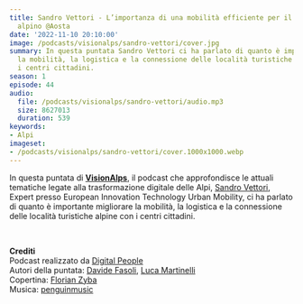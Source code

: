 ```yaml
---
title: Sandro Vettori - L’importanza di una mobilità efficiente per il territorio
  alpino @Aosta
date: '2022-11-10 20:10:00'
image: /podcasts/visionalps/sandro-vettori/cover.jpg
summary: In questa puntata Sandro Vettori ci ha parlato di quanto è importante migliorare
  la mobilità, la logistica e la connessione delle località turistiche alpine con
  i centri cittadini.
season: 1
episode: 44
audio:
  file: /podcasts/visionalps/sandro-vettori/audio.mp3
  size: 8627013
  duration: 539
keywords:
- Alpi
imageset:
- /podcasts/visionalps/sandro-vettori/cover.1000x1000.webp
---
```


In questa puntata di **[VisionAlps](https://www.visionalps.com/)**, il podcast che approfondisce le attuali tematiche legate alla trasformazione digitale delle Alpi, [Sandro Vettori](https://www.linkedin.com/in/sandro-vettori/), Expert presso European Innovation Technology Urban Mobility, ci ha parlato di quanto è importante migliorare la mobilità, la logistica e la connessione delle località turistiche alpine con i centri cittadini.

<br>

**Crediti**<br>
Podcast realizzato da [Digital People](https://w3id.org/digitalpeople)<br>
Autori della puntata: [Davide Fasoli](https://www.linkedin.com/in/davide-fasoli-2b3246179/), [Luca Martinelli](https://www.linkedin.com/in/luca-martinelli/)<br>
Copertina: [Florian Zyba](https://www.linkedin.com/in/florian-zyba/)<br>
Musica: [penguinmusic](https://pixabay.com/users/penguinmusic-24940186/)
